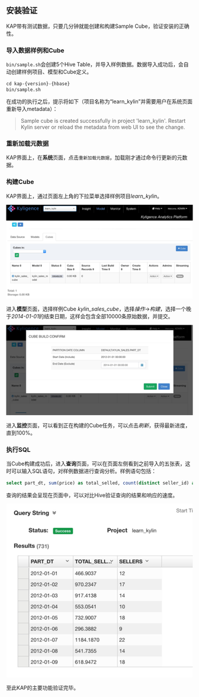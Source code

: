 ## 安装验证

KAP带有测试数据，只要几分钟就能创建和构建Sample Cube，验证安装的正确性。

### 导入数据样例和Cube

`bin/sample.sh`会创建5个Hive Table，并导入样例数据。数据导入成功后，会自动创建样例项目、模型和Cube定义。 

```shell
cd kap-{version}-{hbase}
bin/sample.sh
```

在成功的执行之后，提示将如下（项目名称为“learn_kylin”并需要用户在系统页面重新导入metadata）：

> Sample cube is created successfully in project 'learn_kylin'.
> Restart Kylin server or reload the metadata from web UI to see the change.

### 重新加载元数据

KAP界面上，在**系统**页面，点击`重新加载元数据`，加载刚才通过命令行更新的元数据。

### 构建Cube

KAP界面上，通过页面左上角的下拉菜单选择样例项目*learn_kylin*。

![](images/kap_learn_kylin.jpg)

进入**模型**页面，选择样例Cube *kylin_sales_cube*，选择*操作*->*构建*，选择一个晚于*2014-01-01*的结束日期，这样会包含全部10000条原始数据，并提交。

![](images/kap_build_cube.jpg)

进入**监控**页面，可以看到正在构建的Cube任务，可以点击*刷新*，获得最新进度，直到100%。

### 执行SQL

当Cube构建成功后，进入**查询**页面，可以在页面左侧看到之前导入的五张表，这时可以输入SQL语句，对样例数据进行查询分析。样例语句包括：

```sql
select part_dt, sum(price) as total_selled, count(distinct seller_id) as sellers from kylin_sales group by part_dt order by part_dt
```

查询的结果会呈现在页面中，可以对比Hive验证查询的结果和响应的速度。

![](images/kap_query_result.jpg)

至此KAP的主要功能验证完毕。
